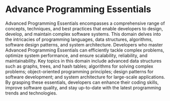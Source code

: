 # Advance Programming Essentials
Advanced Programming Essentials encompasses a comprehensive range of concepts, techniques, and best practices that enable developers to design, develop, and maintain complex software systems. This domain delves into the intricacies of programming languages, data structures, algorithms, software design patterns, and system architecture. Developers who master Advanced Programming Essentials can efficiently tackle complex problems, optimize system performance, and ensure scalability, reliability, and maintainability. Key topics in this domain include advanced data structures such as graphs, trees, and hash tables; algorithms for solving complex problems; object-oriented programming principles; design patterns for software development; and system architecture for large-scale applications. By grasping these essentials, developers can enhance their coding skills, improve software quality, and stay up-to-date with the latest programming trends and technologies.
